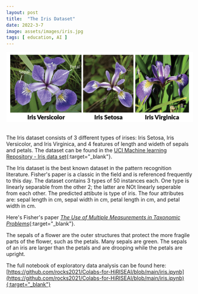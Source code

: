 ```yaml
---
layout: post
title:  "The Iris Dataset"  
date: 2022-3-7  
image: assets/images/iris.jpg  
tags: [ education, AI ]
---
```


<div><img src="/assets/images/iris-machinelearning.png" class="img-fluid" alt="iris" /></div><br>

The Iris dataset consists of 3 different types of irises: Iris Setosa, Iris Versicolor, and Iris Virginica, and 4 features of length and wideth of sepals and petals. The dataset can be found in the [UCI Machine learning Repository - Iris data set](https://archive.ics.uci.edu/ml/datasets/iris){:target="_blank"}.

The Iris dataset is the best known dataset in the pattern recognition literature. Fisher's paper is a classic in the field and is referenced frequently to this day. The dataset contains 3 types of 50 instances each. One type is linearly separable from the other 2; the latter are NOt linearly seperable from each other. The predicted attibute is type of iris. The four attributes are: sepal length in cm, sepal width in cm, petal length in cm, and petal width in cm.

Here's Fisher's paper [*The Use of Multiple Measurements in Taxonomic Problems*](https://onlinelibrary.wiley.com/doi/10.1111/j.1469-1809.1936.tb02137.x){:target="_blank"}.

The sepals of a flower are the outer structures that protect the more fragile parts of the flower, such as the petals. Many sepals are green. The sepals of an iris are larger than the petals and are drooping while the petals are upright. 

The full notebook of exploratory data analysis can be found here: [https://github.com/rocks2021/Colabs-for-HiRISEAI/blob/main/iris.ipynb](https://github.com/rocks2021/Colabs-for-HiRISEAI/blob/main/iris.ipynb){:target="_blank"}






